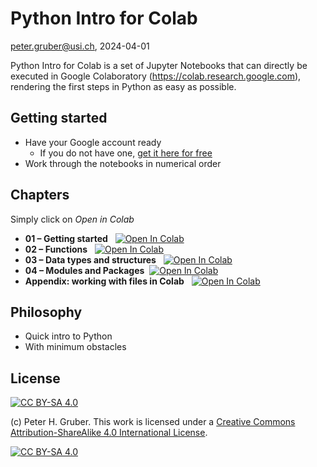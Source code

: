 # Python Intro for Colab
peter.gruber@usi.ch, 2024-04-01

Python Intro for Colab is a set of Jupyter Notebooks that can directly be executed in Google Colaboratory (https://colab.research.google.com), rendering the first steps in Python as easy as possible.


## Getting started
* Have your Google account ready
  * If you do not have one, [get it here for free](https://accounts.google.com/signup/v2/createaccount)
* Work through the notebooks in numerical order

## Chapters
Simply click on *Open in Colab*

* **01 – Getting started** &nbsp; <a target="_blank" href="https://colab.research.google.com/github/peterhgruber/python-intro-colab/blob/main/01Python_Intro.ipynb"><img src="https://colab.research.google.com/assets/colab-badge.svg" alt="Open In Colab"/></a>
* **02 – Functions** &nbsp; <a target="_blank" href="https://colab.research.google.com/github/peterhgruber/python-intro-colab/blob/main/02Python_Functions.ipynb"><img src="https://colab.research.google.com/assets/colab-badge.svg" alt="Open In Colab"/></a>
* **03 – Data types and structures** &nbsp; <a target="_blank" href="https://colab.research.google.com/github/peterhgruber/python-intro-colab/blob/main/03Python_Data.ipynb"><img src="https://colab.research.google.com/assets/colab-badge.svg" alt="Open In Colab"/></a>
* **04 – Modules and Packages** &nbsp;<a target="_blank" href="https://colab.research.google.com/github/peterhgruber/python-intro-colab/blob/main/04Python_Modules.ipynb"><img src="https://colab.research.google.com/assets/colab-badge.svg" alt="Open In Colab"/></a>
* **Appendix: working with files in Colab** &nbsp; <a target="_blank" href="https://colab.research.google.com/github/peterhgruber/python-intro-colab/blob/main/99Python_Colab_data.ipynb">  <img src="https://colab.research.google.com/assets/colab-badge.svg" alt="Open In Colab"/> </a>

## Philosophy
* Quick intro to Python
* With minimum obstacles


## License

[![CC BY-SA 4.0][cc-by-sa-shield]][cc-by-sa]

(c) Peter H. Gruber. This work is licensed under a
[Creative Commons Attribution-ShareAlike 4.0 International License][cc-by-sa].

[![CC BY-SA 4.0][cc-by-sa-image]][cc-by-sa]

[cc-by-sa]: http://creativecommons.org/licenses/by-sa/4.0/
[cc-by-sa-image]: https://licensebuttons.net/l/by-sa/4.0/88x31.png
[cc-by-sa-shield]: https://img.shields.io/badge/License-CC%20BY--SA%204.0-lightgrey.svg

 